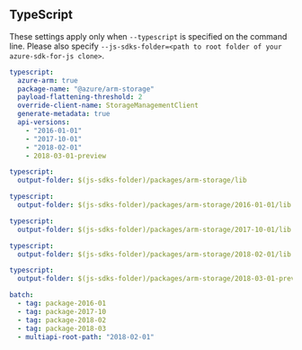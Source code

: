 ## TypeScript

These settings apply only when `--typescript` is specified on the command line.
Please also specify `--js-sdks-folder=<path to root folder of your azure-sdk-for-js clone>`.

``` yaml $(typescript)
typescript:
  azure-arm: true
  package-name: "@azure/arm-storage"
  payload-flattening-threshold: 2
  override-client-name: StorageManagementClient
  generate-metadata: true
  api-versions:
    - "2016-01-01"
    - "2017-10-01"
    - "2018-02-01"
    - 2018-03-01-preview
```

``` yaml $(typescript) && $(multiapi-root-path) == '2018-02-01'
typescript:
  output-folder: $(js-sdks-folder)/packages/arm-storage/lib
```

``` yaml $(typescript) && $(tag) == 'package-2016-01'
typescript:
  output-folder: $(js-sdks-folder)/packages/arm-storage/2016-01-01/lib
```

``` yaml $(typescript) && $(tag) == 'package-2017-10'
typescript:
  output-folder: $(js-sdks-folder)/packages/arm-storage/2017-10-01/lib
```

``` yaml $(typescript) && $(tag) == 'package-2018-02'
typescript:
  output-folder: $(js-sdks-folder)/packages/arm-storage/2018-02-01/lib
```

``` yaml $(typescript) && $(tag) == 'package-2018-03'
typescript:
  output-folder: $(js-sdks-folder)/packages/arm-storage/2018-03-01-preview/lib
```

``` yaml $(typescript) && $(multiapi)
batch:
  - tag: package-2016-01
  - tag: package-2017-10
  - tag: package-2018-02
  - tag: package-2018-03
  - multiapi-root-path: "2018-02-01"
```
